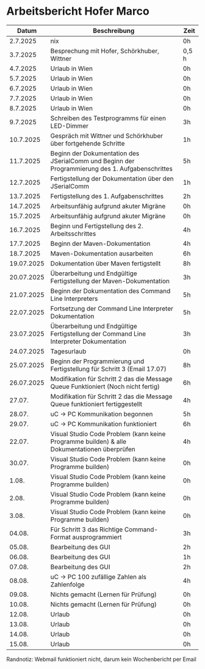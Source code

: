# Arbeitsbericht Hofer Marco

| Datum | Beschreibung | Zeit |
| ---- | ---- | ---- |
| 2.7.2025 | nix | 0h |
| 3.7.2025 | Besprechung mit Hofer, Schörkhuber, Wittner | 0,5 h |
| 4.7.2025 | Urlaub in Wien | 0h
| 5.7.2025 | Urlaub in Wien | 0h|
| 6.7.2025 | Urlaub in Wien | 0h|
| 7.7.2025 | Urlaub in Wien | 0h|
| 8.7.2025 | Urlaub in Wien | 0h|
| 9.7.2025 | Schreiben des Testprogramms für einen LED-Dimmer | 3h |
| 10.7.2025 | Gespräch mit Wittner und Schörkhuber über fortgehende Schritte | 1h |
| 11.7.2025 | Beginn der Dokumentation des JSerialComm und Beginn der Programmierung des 1. Aufgabenschrittes | 5h |
| 12.7.2025 | Fertigstellung der Dokumentation über den JSerialComm | 1h |
| 13.7.2025 | Fertigstellung des 1. Aufgabenschrittes | 2h |
| 14.7.2025 | Arbeitsunfähig aufgrund akuter Migräne | 0h |
| 15.7.2025 | Arbeitsunfähig aufgrund akuter Migräne | 0h |
| 16.7.2025 | Beginn und Fertigstellung des 2. Arbeitsschrittes | 4h |
| 17.7.2025 | Beginn der Maven-Dokumentation | 4h |
| 18.7.2025 | Maven-Dokumentation ausarbeiten | 6h |
| 19.07.2025 | Dokumentation über Maven fertigstellt | 8h |
| 20.07.2025 | Überarbeitung und Endgültige Fertigstellung der Maven-Dokumentation| 3h |
| 21.07.2025 | Beginn der Dokumentation des Command Line Interpreters | 5h |
| 22.07.2025 | Fortsetzung der Command Line Interpreter Dokumentation | 5h |
| 23.07.2025 | Überarbeitung und Endgültige Fertigstellung der Command Line Interpreter Dokumentation | 3h |
| 24.07.2025 | Tagesurlaub | 0h |
| 25.07.2025 | Beginn der Programmierung und Fertigstellung für Schritt 3 (Email 17.07) | 8h |
| 26.07.2025 | Modifikation für Schritt 2 das die Message Queue Funktioniert (Noch nicht fertig) | 6h |
| 27.07. | Modifikation für Schritt 2 das die Message Queue funktioniert fertiggestellt | 4h |
| 28.07. | uC -> PC Kommunikation begonnen | 5h |
| 29.07. | uC -> PC Kommunikation funktioniert | 6h |
| 22.07. | Visual Studio Code Problem (kann keine Programme builden) & alle Dokumentationen überprüfen | 4h |
| 30.07. | Visual Studio Code Problem (kann keine Programme builden) | 0h |
| 1.08.  | Visual Studio Code Problem (kann keine Programme builden) | 0h |
| 2.08.  | Visual Studio Code Problem (kann keine Programme builden) | 0h |
| 3.08.  | Visual Studio Code Problem (kann keine Programme builden) | 0h |
| 04.08. | Für Schritt 3 das Richtige Command-Format ausprogrammiert | 3h |
| 05.08. | Bearbeitung des GUI | 2h |
| 06.08. | Bearbeitung des GUI | 1h |
| 07.08. | Bearbeitung des GUI | 2h |
| 08.08. | uC -> PC 100 zufällige Zahlen als Zahlenfolge | 4h |
| 09.08. | Nichts gemacht (Lernen für Prüfung) | 0h |
| 10.08. | Nichts gemacht (Lernen für Prüfung) | 0h |
| 12.08. | Urlaub | 0h |
| 13.08. | Urlaub | 0h |
| 14.08. | Urlaub | 0h |
| 15.08. | Urlaub | 0h |
Randnotiz: Webmail funktioniert nicht, darum kein Wochenbericht per Email



